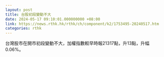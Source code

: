 ```yaml
---
layout: post
title: 台股初段變動不大
date: 2024-05-17 09:10:01.000000000 +08:00
link: https://news.rthk.hk/rthk/ch/component/k2/1753495-20240517.htm
categories: rthk
---
```


台灣股市在開市初段變動不大，加權指數較早時報21317點，升13點，升幅0.06%。
